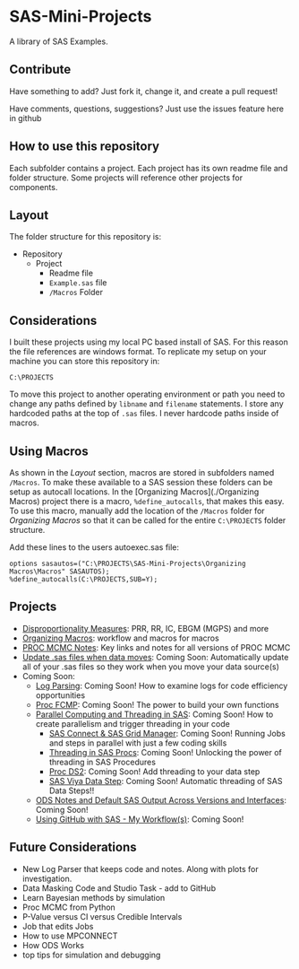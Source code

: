 # SAS-Mini-Projects
A library of SAS Examples.  

## Contribute
Have something to add?  Just fork it, change it, and create a pull request!

Have comments, questions, suggestions? Just use the issues feature here in github

## How to use this repository
Each subfolder contains a project.  Each project has its own readme file and folder structure.  Some projects will reference other projects for components.

## Layout
The folder structure for this repository is:
* Repository
	* Project
		* Readme file
		* `Example.sas` file
		* `/Macros` Folder

## Considerations
I built these projects using my local PC based install of SAS.  For this reason the file references are windows format.  To replicate my setup on your machine you can store this repository in:

```
C:\PROJECTS
```

To move this project to another operating environment or path you need to change any paths defined by `libname` and `filename` statements.  I store any hardcoded paths at the top of `.sas` files.  I never hardcode paths inside of macros.

## Using Macros
As shown in the *Layout* section, macros are stored in subfolders named `/Macros`. To make these available to a SAS session these folders can be setup as autocall locations.  In the [Organizing Macros](./Organizing Macros) project there is a macro, `%define_autocalls`, that makes this easy.  To use this macro, manually add the location of the `/Macros` folder for *Organizing Macros* so that it can be called for the entire `C:\PROJECTS` folder structure.

Add these lines to the users autoexec.sas file:
```sas
options sasautos=("C:\PROJECTS\SAS-Mini-Projects\Organizing Macros\Macros" SASAUTOS);
%define_autocalls(C:\PROJECTS,SUB=Y);
```

## Projects
* [Disproportionality Measures](./Disproportionality%20Measures): PRR, RR, IC, EBGM (MGPS) and more
* [Organizing Macros](./Organizing%20Macros): workflow and macros for macros
* [PROC MCMC Notes](./PROC%20MCMC%20Notes): Key links and notes for all versions of PROC MCMC
* [Update .sas files when data moves](./Move%20SAS): Coming Soon: Automatically update all of your .sas files so they work when you move your data source(s)
* Coming Soon:
	* [Log Parsing](./Log%20Parsing): Coming Soon! How to examine logs for code efficiency opportunities
	* [Proc FCMP](./Proc%20FCMP): Coming Soon! The power to build your own functions
	* [Parallel Computing and Threading in SAS](./Parallelism): Coming Soon! How to create parallelism and trigger threading in your code
		* [SAS Connect & SAS Grid Manager](./Connect): Coming Soon! Running Jobs and steps in parallel with just a few coding skills
		* [Threading in SAS Procs](./Threading): Coming Soon! Unlocking the power of threading in SAS Procedures
		* [Proc DS2](./Proc%20DS2): Coming Soon! Add threading to your data step
		* [SAS Viya Data Step](./Viya%20Data%20Step): Coming Soon! Automatic threading of SAS Data Steps!!
	* [ODS Notes and Default SAS Output Across Versions and Interfaces](./ODS%20notes): Coming Soon!
	* [Using GitHub with SAS - My Workflow(s)](./GitHub%20and%20SAS): Coming Soon!

## Future Considerations
* New Log Parser that keeps code and notes. Along with plots for investigation.
* Data Masking Code and Studio Task - add to GitHub
* Learn Bayesian methods by simulation
* Proc MCMC from Python
* P-Value versus CI versus Credible Intervals
* Job that edits Jobs
* How to use MPCONNECT
* How ODS Works
* top tips for simulation and debugging
